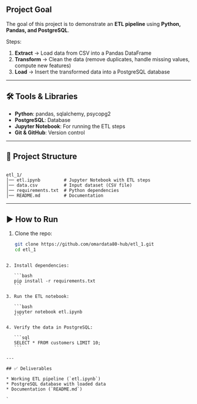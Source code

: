 
##  Project Goal
The goal of this project is to demonstrate an **ETL pipeline** using **Python, Pandas, and PostgreSQL**.  

Steps:
1. **Extract** → Load data from CSV into a Pandas DataFrame  
2. **Transform** → Clean the data (remove duplicates, handle missing values, compute new features)  
3. **Load** → Insert the transformed data into a PostgreSQL database  

---

## 🛠️ Tools & Libraries
- **Python**: pandas, sqlalchemy, psycopg2  
- **PostgreSQL**: Database  
- **Jupyter Notebook**: For running the ETL steps  
- **Git & GitHub**: Version control  

---

## 📂 Project Structure
```

etl_1/
│── etl.ipynb         # Jupyter Notebook with ETL steps
│── data.csv          # Input dataset (CSV file)
│── requirements.txt  # Python dependencies
│── README.md         # Documentation

````

---

## ▶️ How to Run
1. Clone the repo:
   ```bash
   git clone https://github.com/omardata80-hub/etl_1.git
   cd etl_1
````

2. Install dependencies:

   ```bash
   pip install -r requirements.txt
   ```

3. Run the ETL notebook:

   ```bash
   jupyter notebook etl.ipynb
   ```

4. Verify the data in PostgreSQL:

   ```sql
   SELECT * FROM customers LIMIT 10;
   ```

---

## ✅ Deliverables

* Working ETL pipeline (`etl.ipynb`)
* PostgreSQL database with loaded data
* Documentation (`README.md`)

`
